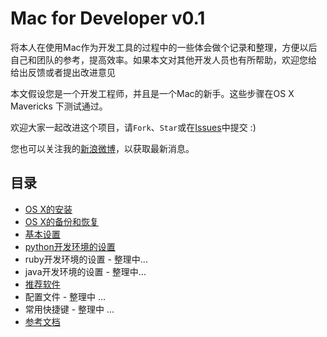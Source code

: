 # Mac for Developer v0.1

将本人在使用Mac作为开发工具的过程中的一些体会做个记录和整理，方便以后
自己和团队的参考，提高效率。如果本文对其他开发人员也有所帮助，欢迎您给
给出反馈或者提出改进意见

本文假设您是一个开发工程师，并且是一个Mac的新手。这些步骤在OS X Mavericks
下测试通过。

欢迎大家一起改进这个项目，请`Fork`、`Star`或在[Issues](https://github.com/pubyun/macdev/issues)中提交 :)

您也可以关注我的[新浪微博](http://weibo.com/pubyun)，以获取最新消息。

## 目录

* [OS X的安装](https://github.com/pubyun/macdev/blob/master/install.md)
* [OS X的备份和恢复](https://github.com/pubyun/macdev/blob/master/recovery.md)
* [基本设置](https://github.com/pubyun/macdev/blob/master/basic.md)
* [python开发环境的设置](https://github.com/pubyun/macdev/blob/master/python.md)
* ruby开发环境的设置 - 整理中...
* java开发环境的设置 - 整理中...
* [推荐软件](https://github.com/pubyun/macdev/blob/master/apps.md)
* 配置文件 - 整理中 ...
* 常用快捷键 - 整理中 ...
* [参考文档](https://github.com/pubyun/macdev/blob/master/refs.md)
